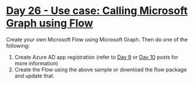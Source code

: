 # [Day 26 - Use case: Calling Microsoft Graph using Flow](https://developer.microsoft.com/en-us/graph/blogs/30daysmsgraph-day-26-use-case-calling-microsoft-graph-using-flow/)

Create your own Microsoft Flow using Microsoft Graph. Then do one of the following:

1. Create Azure AD app registration (refer to [Day 9](https://developer.microsoft.com/en-us/graph/blogs/30daysmsgraph-day-9-azure-ad-applications-on-v2-endpoint) or [Day 10](https://developer.microsoft.com/en-us/graph/blogs/30daysmsgraph-day-10-azure-ad-applications-on-v1-endpoint) posts for more information)
1. Create the Flow using the above sample or download the flow package and update that.